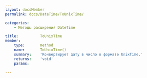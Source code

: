 ```yaml
---
layout: docsMember
permalink: docs/DateTime/ToUnixTime/

categories:
    - Методы расширения DateTime

title:          ToUnixTime
member:
    type:       method
    name:       ToUnixTime()
    summary:    'Конвертирует дату в число в формате UnixTime.'
    returns:    'void'
    params:

---
```


